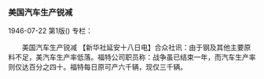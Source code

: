 ### 美国汽车生产锐减

1946-07-22
第1版()
专栏：

　　美国汽车生产锐减
    【新华社延安十八日电】合众社讯：由于钢及其他主要原料不足，美汽车生产率低落。福特公司职员称：战争虽已结束一年，而汽车生产率则仅达百分之四十。福特每日原可产六千辆，现仅三千辆。
